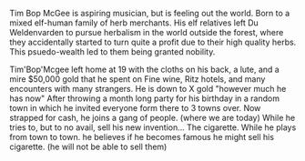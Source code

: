 Tim Bop McGee is aspiring musician, but is feeling out the world. Born to a mixed elf-human family of herb merchants. His elf relatives left Du Weldenvarden to pursue herbalism in the world outside the forest, where they accidentally started to turn quite a profit due to their high quality herbs. This psuedo-wealth led to them being granted nobility.

Tim'Bop'Mcgee left home at 19 with the cloths on his back, a lute, and a mire $50,000 gold that he spent on Fine wine, Ritz hotels, and many encounters with many strangers. He is down to X gold "however much he has now" After throwing a month long party for his birthday in a random town in which he invited everyone form there to 3 towns over. Now strapped for cash, he joins a gang of people. (where we are today) While he tries to, but to no avail, sell his new invention... The cigarette. While he plays from town to town. he believes if he becomes famous he might sell his cigarette. (he will not be able to sell them)
